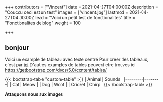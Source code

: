 +++
contributors = ["Vincent"]
date = 2021-04-27T04:00:00Z
description = "Coucou ceci est un test"
images = ["vincent.jpg"]
lastmod = 2021-04-27T04:00:00Z
lead = "Voici un petit test de fonctionalites"
title = "Fonctionalites de blog"
weight = 100

+++

## bonjour

Voici un example de tableau avec texte centré
Pour creer des tableaux, c'est par [ici](https://www.tablesgenerator.com/markdown_tables)
D'autres examples de tables peuvent etre trouves ici https://getbootstrap.com/docs/5.0/content/tables/

{{< bootstrap-table "custom-table" >}}
| Animal | Sounds |
|---------|--------|
| Cat | Meow |
| Dog | Woof |
| Cricket | Chirp |
{{< /bootstrap-table >}}

**Attaquons nous aux images**
